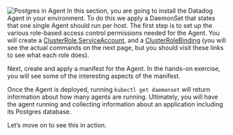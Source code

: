 ![Postgres in Agent](/technovangelist/scenarios/k8s1-install/assets/postgresinagent.png)
In this section, you are going to install the Datadog Agent in your environment. To do this we apply a DaemonSet that states that one single Agent should run per host. The first step is to set up the various role-based access control permissions needed for the Agent. You will create a <a href="https://raw.githubusercontent.com/DataDog/datadog-agent/master/Dockerfiles/manifests/rbac/clusterrole.yaml" target="_datadog">ClusterRole</a>,<a href="https://raw.githubusercontent.com/DataDog/datadog-agent/master/Dockerfiles/manifests/rbac/serviceaccount.yaml" target="_datadog">ServiceAccount</a>, and a <a href="https://raw.githubusercontent.com/DataDog/datadog-agent/master/Dockerfiles/manifests/rbac/clusterrolebinding.yaml" target="_datadog">ClusterRoleBinding</a> (you will see the actual commands on the next page, but you should visit these links to see what each role does).

Next, create and apply a manifest for the Agent. In the hands-on exercise, you will see some of the interesting aspects of the manifest.

Once the Agent is deployed, running `kubectl get daemonset` will return information about how many agents are running. Ultimately, you will have the agent running and collecting information about an application including its Postgres database.

Let’s move on to see this in action.
